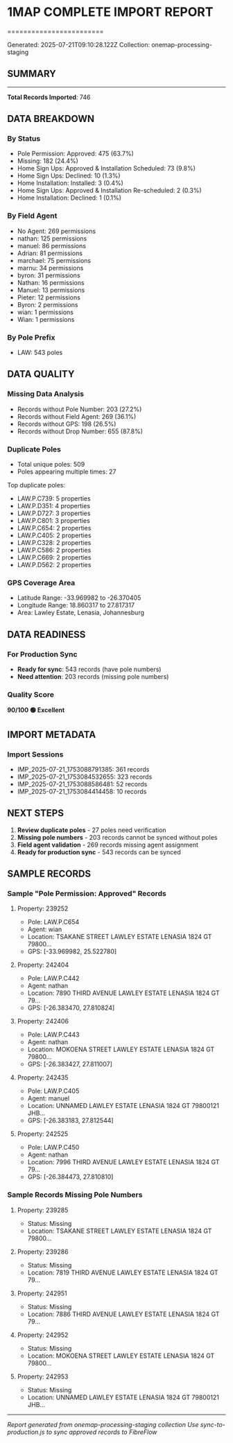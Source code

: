 
# 1MAP COMPLETE IMPORT REPORT
========================

Generated: 2025-07-21T09:10:28.122Z
Collection: onemap-processing-staging

## SUMMARY
---------
**Total Records Imported**: 746

## DATA BREAKDOWN

### By Status
- Pole Permission: Approved: 475 (63.7%)
- Missing: 182 (24.4%)
- Home Sign Ups: Approved & Installation Scheduled: 73 (9.8%)
- Home Sign Ups: Declined: 10 (1.3%)
- Home Installation: Installed: 3 (0.4%)
- Home Sign Ups: Approved & Installation Re-scheduled: 2 (0.3%)
- Home Installation: Declined: 1 (0.1%)

### By Field Agent
- No Agent: 269 permissions
- nathan: 125 permissions
- manuel: 86 permissions
- Adrian: 81 permissions
- marchael: 75 permissions
- marnu: 34 permissions
- byron: 31 permissions
- Nathan: 16 permissions
- Manuel: 13 permissions
- Pieter: 12 permissions
- Byron: 2 permissions
- wian: 1 permissions
- Wian: 1 permissions


### By Pole Prefix
- LAW: 543 poles

## DATA QUALITY

### Missing Data Analysis
- Records without Pole Number: 203 (27.2%)
- Records without Field Agent: 269 (36.1%)
- Records without GPS: 198 (26.5%)
- Records without Drop Number: 655 (87.8%)

### Duplicate Poles
- Total unique poles: 509
- Poles appearing multiple times: 27


Top duplicate poles:
- LAW.P.C739: 5 properties
- LAW.P.D351: 4 properties
- LAW.P.D727: 3 properties
- LAW.P.C801: 3 properties
- LAW.P.C654: 2 properties
- LAW.P.C405: 2 properties
- LAW.P.C328: 2 properties
- LAW.P.C586: 2 properties
- LAW.P.C669: 2 properties
- LAW.P.D562: 2 properties

### GPS Coverage Area
- Latitude Range: -33.969982 to -26.370405
- Longitude Range: 18.860317 to 27.817317
- Area: Lawley Estate, Lenasia, Johannesburg

## DATA READINESS

### For Production Sync
- **Ready for sync**: 543 records (have pole numbers)
- **Need attention**: 203 records (missing pole numbers)

### Quality Score
**90/100 🟢 Excellent**

## IMPORT METADATA

### Import Sessions
- IMP_2025-07-21_1753088791385: 361 records
- IMP_2025-07-21_1753084532655: 323 records
- IMP_2025-07-21_1753088586481: 52 records
- IMP_2025-07-21_1753084414458: 10 records

## NEXT STEPS

1. **Review duplicate poles** - 27 poles need verification
2. **Missing pole numbers** - 203 records cannot be synced without poles
3. **Field agent validation** - 269 records missing agent assignment
4. **Ready for production sync** - 543 records can be synced

## SAMPLE RECORDS

### Sample "Pole Permission: Approved" Records

1. Property: 239252
   - Pole: LAW.P.C654
   - Agent: wian
   - Location: TSAKANE STREET LAWLEY ESTATE LENASIA 1824 GT 79800...
   - GPS: [-33.969982, 25.522780]

2. Property: 242404
   - Pole: LAW.P.C442
   - Agent: nathan
   - Location: 7890 THIRD AVENUE LAWLEY ESTATE LENASIA 1824 GT 79...
   - GPS: [-26.383470, 27.810824]

3. Property: 242406
   - Pole: LAW.P.C443
   - Agent: nathan
   - Location: MOKOENA STREET LAWLEY ESTATE LENASIA 1824 GT 79800...
   - GPS: [-26.383427, 27.811007]

4. Property: 242435
   - Pole: LAW.P.C405
   - Agent: manuel
   - Location: UNNAMED LAWLEY ESTATE LENASIA 1824 GT 79800121 JHB...
   - GPS: [-26.383183, 27.812544]

5. Property: 242525
   - Pole: LAW.P.C450
   - Agent: nathan
   - Location: 7996 THIRD AVENUE LAWLEY ESTATE LENASIA 1824 GT 79...
   - GPS: [-26.384473, 27.810810]

### Sample Records Missing Pole Numbers

1. Property: 239285
   - Status: Missing
   - Location: TSAKANE STREET LAWLEY ESTATE LENASIA 1824 GT 79800...

2. Property: 239286
   - Status: Missing
   - Location: 7819 THIRD AVENUE LAWLEY ESTATE LENASIA 1824 GT 79...

3. Property: 242951
   - Status: Missing
   - Location: 7886 THIRD AVENUE LAWLEY ESTATE LENASIA 1824 GT 79...

4. Property: 242952
   - Status: Missing
   - Location: MOKOENA STREET LAWLEY ESTATE LENASIA 1824 GT 79800...

5. Property: 242953
   - Status: Missing
   - Location: UNNAMED LAWLEY ESTATE LENASIA 1824 GT 79800121 JHB...

---
*Report generated from onemap-processing-staging collection*
*Use sync-to-production.js to sync approved records to FibreFlow*
